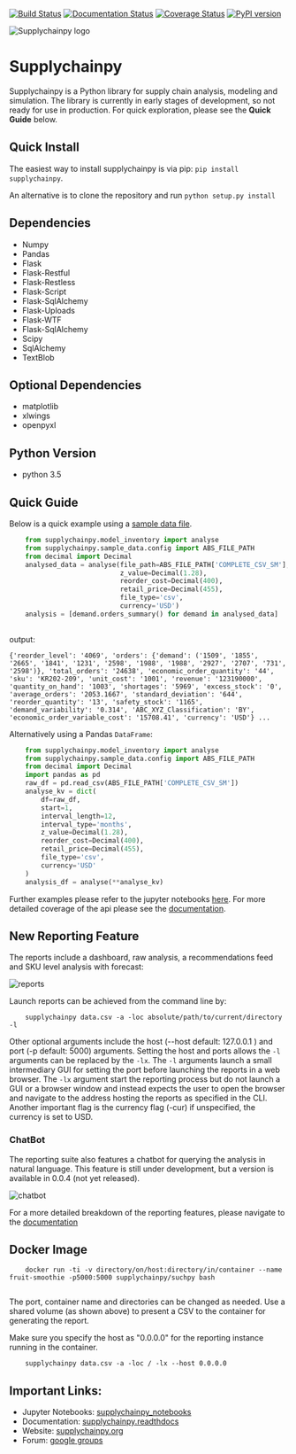 [![Build Status](https://travis-ci.org/KevinFasusi/supplychainpy.svg?branch=master)](https://travis-ci.org/KevinFasusi/supplychainpy?branch=master)
[![Documentation Status](https://readthedocs.org/projects/supplychainpy/badge/?version=latest)](http://supplychainpy.readthedocs.org/en/latest/?badge=latest)
[![Coverage Status](https://coveralls.io/repos/github/KevinFasusi/supplychainpy/badge.svg?branch=master)](https://coveralls.io/github/KevinFasusi/supplychainpy?branch=master)
[![PyPI version](https://badge.fury.io/py/supplychainpy.svg)](https://badge.fury.io/py/supplychainpy)

![Supplychainpy logo](https://github.com/KevinFasusi/supplychainpy/blob/master/supplychainpy/reporting/static/PY_logo.jpg)

# Supplychainpy

Supplychainpy is a Python library for supply chain analysis, modeling and simulation. The library is currently in early stages of development, so not ready for use in production. For quick exploration, please see the **Quick Guide** below.

## Quick Install

The easiest way to install supplychainpy is via pip: `pip install supplychainpy`.

An alternative is to clone the repository and run `python setup.py install`

## Dependencies

- Numpy
- Pandas
- Flask
- Flask-Restful
- Flask-Restless
- Flask-Script
- Flask-SqlAlchemy
- Flask-Uploads
- Flask-WTF
- Flask-SqlAlchemy
- Scipy
- SqlAlchemy
- TextBlob


## Optional Dependencies

- matplotlib
- xlwings
- openpyxl


## Python Version

- python 3.5

## Quick Guide

Below is a quick example using a [sample data file](https://github.com/KevinFasusi/supplychainpy/blob/master/supplychainpy/sample_data/complete_dataset_small.csv). 

```python
    from supplychainpy.model_inventory import analyse
    from supplychainpy.sample_data.config import ABS_FILE_PATH
    from decimal import Decimal
    analysed_data = analyse(file_path=ABS_FILE_PATH['COMPLETE_CSV_SM'],
                            z_value=Decimal(1.28),
                            reorder_cost=Decimal(400),
                            retail_price=Decimal(455),
                            file_type='csv',
                            currency='USD')
    analysis = [demand.orders_summary() for demand in analysed_data]
    
```

output:

```
{'reorder_level': '4069', 'orders': {'demand': ('1509', '1855', '2665', '1841', '1231', '2598', '1988', '1988', '2927', '2707', '731', '2598')}, 'total_orders': '24638', 'economic_order_quantity': '44', 'sku': 'KR202-209', 'unit_cost': '1001', 'revenue': '123190000', 'quantity_on_hand': '1003', 'shortages': '5969', 'excess_stock': '0', 'average_orders': '2053.1667', 'standard_deviation': '644', 'reorder_quantity': '13', 'safety_stock': '1165', 'demand_variability': '0.314', 'ABC_XYZ_Classification': 'BY', 'economic_order_variable_cost': '15708.41', 'currency': 'USD'} ...
```


Alternatively using a Pandas `DataFrame`:

```python
    from supplychainpy.model_inventory import analyse
    from supplychainpy.sample_data.config import ABS_FILE_PATH
    from decimal import Decimal
    import pandas as pd
    raw_df = pd.read_csv(ABS_FILE_PATH['COMPLETE_CSV_SM'])
    analyse_kv = dict(
        df=raw_df,
        start=1,
        interval_length=12,
        interval_type='months',
        z_value=Decimal(1.28),
        reorder_cost=Decimal(400),
        retail_price=Decimal(455),
        file_type='csv',
        currency='USD'
    )
    analysis_df = analyse(**analyse_kv)


```


Further examples please refer to the jupyter notebooks [here](https://github.com/KevinFasusi/supplychainpy_notebooks).
For more detailed coverage of the api please see the [documentation](http://supplychainpy.readthedocs.org/).

## New Reporting Feature

The reports include a dashboard, raw analysis, a recommendations feed and SKU level analysis with forecast:

![reports](https://github.com/supplybi/supplybi.github.io/blob/master/images/reports.gif)


Launch reports can be achieved from the command line by:

```
    supplychainpy data.csv -a -loc absolute/path/to/current/directory -l
```

Other optional arguments include the host (--host default: 127.0.0.1 ) and port (-p default: 5000) arguments. Setting the host and ports allows the `-l` arguments can be replaced by the `-lx`. The `-l` arguments launch a small intermediary GUI for setting the port before launching the reports in a web browser. The `-lx` argument start the reporting process but do not launch a GUI or a browser window and instead expects the user to open the browser and navigate to the address hosting the reports as specified in the CLI. Another important flag is the currency flag (-cur) if unspecified, the currency is set to USD.

### ChatBot

The reporting suite also features a chatbot for querying the analysis in natural language. This feature is still under development, but a version is available in 0.0.4 (not yet released).

![chatbot](https://github.com/supplybi/supplybi.github.io/blob/master/images/dash.gif)

For a more detailed breakdown of the reporting features, please navigate to the [documentation](http://supplychainpy.readthedocs.org/) 

## Docker Image

```
    docker run -ti -v directory/on/host:directory/in/container --name fruit-smoothie -p5000:5000 supplychainpy/suchpy bash
    
```

The port, container name and directories can be changed as needed. Use a shared volume (as shown above) to present a CSV to the container for generating the report.

Make sure you specify the host as "0.0.0.0" for the reporting instance running in the container.
```
    supplychainpy data.csv -a -loc / -lx --host 0.0.0.0

```

## Important Links:

- Jupyter Notebooks: [supplychainpy_notebooks](https://github.com/KevinFasusi/supplychainpy_notebooks)
- Documentation: [supplychainpy.readthdocs](http://supplychainpy.readthedocs.org/)
- Website: [supplychainpy.org](http://www.supplychainpy.org/)
- Forum: [google groups](https://groups.google.com/forum/#!forum/supplychainpy)




